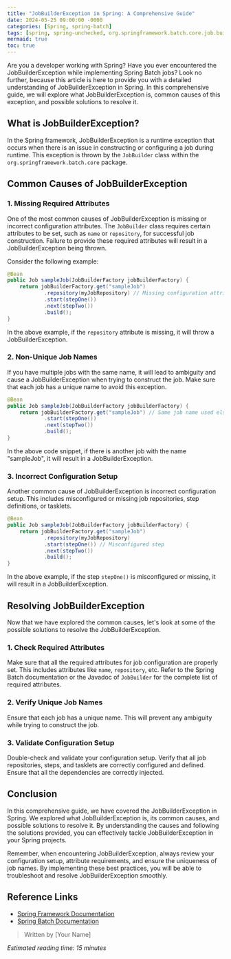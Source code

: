 ```yaml
---
title: "JobBuilderException in Spring: A Comprehensive Guide"
date: 2024-05-25 09:00:00 -0000
categories: [Spring, spring-batch]
tags: [spring, spring-unchecked, org.springframework.batch.core.job.builder]
mermaid: true
toc: true
---
```



Are you a developer working with Spring? Have you ever encountered the JobBuilderException while implementing Spring Batch jobs? Look no further, because this article is here to provide you with a detailed understanding of JobBuilderException in Spring. In this comprehensive guide, we will explore what JobBuilderException is, common causes of this exception, and possible solutions to resolve it.

## What is JobBuilderException?

In the Spring framework, JobBuilderException is a runtime exception that occurs when there is an issue in constructing or configuring a job during runtime. This exception is thrown by the `JobBuilder` class within the `org.springframework.batch.core` package.

## Common Causes of JobBuilderException

### 1. Missing Required Attributes

One of the most common causes of JobBuilderException is missing or incorrect configuration attributes. The `JobBuilder` class requires certain attributes to be set, such as `name` or `repository`, for successful job construction. Failure to provide these required attributes will result in a JobBuilderException being thrown.

Consider the following example:

```java
@Bean
public Job sampleJob(JobBuilderFactory jobBuilderFactory) {
    return jobBuilderFactory.get("sampleJob")
            .repository(myJobRepository) // Missing configuration attribute
            .start(stepOne())
            .next(stepTwo())
            .build();
}
```

In the above example, if the `repository` attribute is missing, it will throw a JobBuilderException.

### 2. Non-Unique Job Names

If you have multiple jobs with the same name, it will lead to ambiguity and cause a JobBuilderException when trying to construct the job. Make sure that each job has a unique name to avoid this exception.

```java
@Bean
public Job sampleJob(JobBuilderFactory jobBuilderFactory) {
    return jobBuilderFactory.get("sampleJob") // Same job name used elsewhere
            .start(stepOne())
            .next(stepTwo())
            .build();
}
```

In the above code snippet, if there is another job with the name "sampleJob", it will result in a JobBuilderException.

### 3. Incorrect Configuration Setup

Another common cause of JobBuilderException is incorrect configuration setup. This includes misconfigured or missing job repositories, step definitions, or tasklets.

```java
@Bean
public Job sampleJob(JobBuilderFactory jobBuilderFactory) {
    return jobBuilderFactory.get("sampleJob")
            .repository(myJobRepository) 
            .start(stepOne()) // Misconfigured step
            .next(stepTwo())
            .build();
}
```

In the above example, if the step `stepOne()` is misconfigured or missing, it will result in a JobBuilderException.

## Resolving JobBuilderException

Now that we have explored the common causes, let's look at some of the possible solutions to resolve the JobBuilderException.

### 1. Check Required Attributes

Make sure that all the required attributes for job configuration are properly set. This includes attributes like `name`, `repository`, etc. Refer to the Spring Batch documentation or the Javadoc of `JobBuilder` for the complete list of required attributes.

### 2. Verify Unique Job Names

Ensure that each job has a unique name. This will prevent any ambiguity while trying to construct the job.

### 3. Validate Configuration Setup

Double-check and validate your configuration setup. Verify that all job repositories, steps, and tasklets are correctly configured and defined. Ensure that all the dependencies are correctly injected.

## Conclusion

In this comprehensive guide, we have covered the JobBuilderException in Spring. We explored what JobBuilderException is, its common causes, and possible solutions to resolve it. By understanding the causes and following the solutions provided, you can effectively tackle JobBuilderException in your Spring projects.

Remember, when encountering JobBuilderException, always review your configuration setup, attribute requirements, and ensure the uniqueness of job names. By implementing these best practices, you will be able to troubleshoot and resolve JobBuilderException smoothly.

## Reference Links

- [Spring Framework Documentation](https://docs.spring.io/spring-framework/docs/current/reference/html/index.html)
- [Spring Batch Documentation](https://docs.spring.io/spring-batch/docs/4.3.x/reference/html/index.html)

> Written by [Your Name]

*Estimated reading time: 15 minutes*